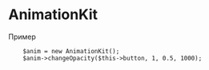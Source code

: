 # AnimationKit

Пример

```	
	$anim = new AnimationKit();
	$anim->changeOpacity($this->button, 1, 0.5, 1000);
```	
